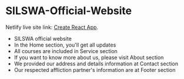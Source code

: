 # SILSWA-Official-Website

Netlify live site link: [Create React App](https://clever-rosalind-ec1717.netlify.app).

- SILSWA official website
- In the Home section, you'll get all updates
- All courses are included in Service section
- If you want to know more about us, please visit About section
- We provided our address and details information at Contact section
- Our respected affliction partner's information are at Footer section